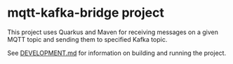 # mqtt-kafka-bridge project

This project uses Quarkus and Maven for receiving messages on a given MQTT topic
and sending them to specified Kafka topic.


See [DEVELOPMENT.md](./DEVELOPMENT.md) for information on building and running the project.